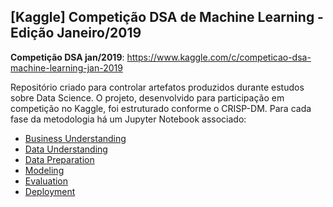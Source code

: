 ## [Kaggle] Competição DSA de Machine Learning - Edição Janeiro/2019

**Competição DSA jan/2019**: https://www.kaggle.com/c/competicao-dsa-machine-learning-jan-2019

Repositório criado para controlar artefatos produzidos durante estudos sobre Data Science. O projeto, desenvolvido para participação em competição no Kaggle, foi estruturado conforme o CRISP-DM. Para cada fase da metodologia há um Jupyter Notebook associado:

- [Business Understanding](https://github.com/wandersondsm/dsa-diabetes/blob/master/1%20-%20Business%20Understanding.ipynb "Business Understanding")
- [Data Understanding](https://github.com/wandersondsm/dsa-diabetes/blob/master/2%20-%20Data%20Understanding.ipynb "Data Understanding")
- [Data Preparation](https://github.com/wandersondsm/dsa-diabetes/blob/master/3%20-%20Data%20Preparation.ipynb "Data Preparation")
- [Modeling](https://github.com/wandersondsm/dsa-diabetes/blob/master/4%20-%20Modeling.ipynb "Modeling")
- [Evaluation](https://github.com/wandersondsm/dsa-diabetes/blob/master/5%20-%20Evaluation.ipynb "Evaluation")
- [Deployment](https://github.com/wandersondsm/dsa-diabetes/blob/master/6%20-%20Deployment.ipynb "Deployment")
